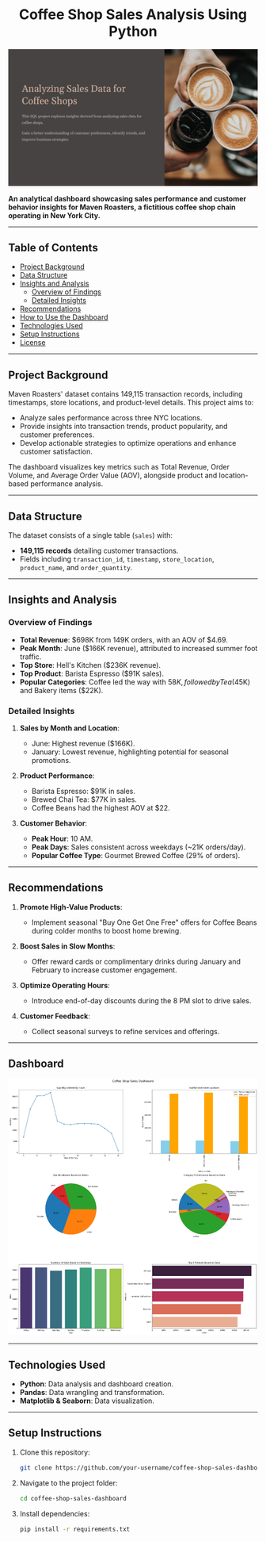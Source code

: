<h1 align="center">Coffee Shop Sales Analysis Using Python</h1>

<p align="center">
    <img src="https://github.com/meabhaykr/Coffee-Shop-Sales-Analysis-Using-SQL/blob/main/Header.png" alt="Header">
</p>


**An analytical dashboard showcasing sales performance and customer behavior insights for Maven Roasters, a fictitious coffee shop chain operating in New York City.**

---

## Table of Contents
- [Project Background](#project-background)
- [Data Structure](#data-structure)
- [Insights and Analysis](#insights-and-analysis)
  - [Overview of Findings](#overview-of-findings)
  - [Detailed Insights](#detailed-insights)
- [Recommendations](#recommendations)
- [How to Use the Dashboard](#how-to-use-the-dashboard)
- [Technologies Used](#technologies-used)
- [Setup Instructions](#setup-instructions)
- [License](#license)

---

## Project Background
Maven Roasters' dataset contains 149,115 transaction records, including timestamps, store locations, and product-level details. This project aims to:
- Analyze sales performance across three NYC locations.
- Provide insights into transaction trends, product popularity, and customer preferences.
- Develop actionable strategies to optimize operations and enhance customer satisfaction.

The dashboard visualizes key metrics such as Total Revenue, Order Volume, and Average Order Value (AOV), alongside product and location-based performance analysis.

---

## Data Structure
The dataset consists of a single table (`sales`) with:
- **149,115 records** detailing customer transactions.
- Fields including `transaction_id`, `timestamp`, `store_location`, `product_name`, and `order_quantity`.

---

## Insights and Analysis

### Overview of Findings
- **Total Revenue**: $698K from 149K orders, with an AOV of $4.69.
- **Peak Month**: June ($166K revenue), attributed to increased summer foot traffic.
- **Top Store**: Hell's Kitchen ($236K revenue).
- **Top Product**: Barista Espresso ($91K sales).
- **Popular Categories**: Coffee led the way with $58K, followed by Tea ($45K) and Bakery items ($22K).

### Detailed Insights
1. **Sales by Month and Location**:
   - June: Highest revenue ($166K).
   - January: Lowest revenue, highlighting potential for seasonal promotions.

2. **Product Performance**:
   - Barista Espresso: $91K in sales.
   - Brewed Chai Tea: $77K in sales.
   - Coffee Beans had the highest AOV at $22.

3. **Customer Behavior**:
   - **Peak Hour**: 10 AM.
   - **Peak Days**: Sales consistent across weekdays (~21K orders/day).
   - **Popular Coffee Type**: Gourmet Brewed Coffee (29% of orders).

---

## Recommendations
1. **Promote High-Value Products**:
   - Implement seasonal "Buy One Get One Free" offers for Coffee Beans during colder months to boost home brewing.
   
2. **Boost Sales in Slow Months**:
   - Offer reward cards or complimentary drinks during January and February to increase customer engagement.

3. **Optimize Operating Hours**:
   - Introduce end-of-day discounts during the 8 PM slot to drive sales.

4. **Customer Feedback**:
   - Collect seasonal surveys to refine services and offerings.

---

## Dashboard
<p align="center">
    <img src="https://github.com/meabhaykr/Coffee-Shop-Sales-Analysis-Using-Python/blob/main/Dashboard.png" alt="Dashboard">
</p>

---

## Technologies Used
- **Python**: Data analysis and dashboard creation.
- **Pandas**: Data wrangling and transformation.
- **Matplotlib & Seaborn**: Data visualization.

---

## Setup Instructions
1. Clone this repository:
   ```bash
   git clone https://github.com/your-username/coffee-shop-sales-dashboard.git
   ```
2. Navigate to the project folder:
   ```bash
   cd coffee-shop-sales-dashboard
   ```
3. Install dependencies:
   ```bash
   pip install -r requirements.txt
   ```
